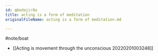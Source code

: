 ```yaml
---
id: q6edajir8a
title: acting is a form of meditation
originalFileName: acting is a form of meditation.md

---
```


#note/boat

* [[Acting is movement through the unconscious 20220201003248]]
